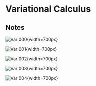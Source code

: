 # Variational Calculus

## Notes

![Var 000](var_000.png){width=700px}

![Var 001](var_001.png){width=700px}

![Var 002](var_002.png){width=700px}

![Var 003](var_003.png){width=700px}

![Var 004](var_004.png){width=700px}


